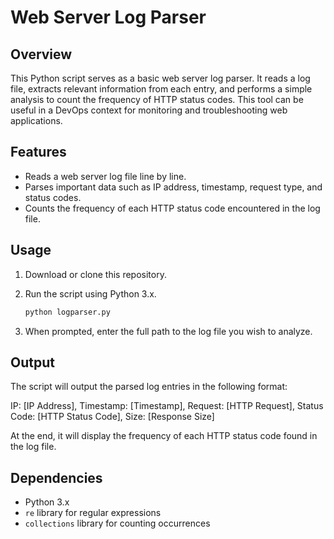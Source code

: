 # Web Server Log Parser

## Overview

This Python script serves as a basic web server log parser. It reads a log file, extracts relevant information from each entry, and performs a simple analysis to count the frequency of HTTP status codes. This tool can be useful in a DevOps context for monitoring and troubleshooting web applications.

## Features

- Reads a web server log file line by line.
- Parses important data such as IP address, timestamp, request type, and status codes.
- Counts the frequency of each HTTP status code encountered in the log file.

## Usage

1. Download or clone this repository.
2. Run the script using Python 3.x.

    ```bash
    python logparser.py
    ```

3. When prompted, enter the full path to the log file you wish to analyze.

## Output

The script will output the parsed log entries in the following format:

IP: [IP Address], Timestamp: [Timestamp], Request: [HTTP Request], Status Code: [HTTP Status Code], Size: [Response Size]

At the end, it will display the frequency of each HTTP status code found in the log file.

## Dependencies

- Python 3.x
- `re` library for regular expressions
- `collections` library for counting occurrences
